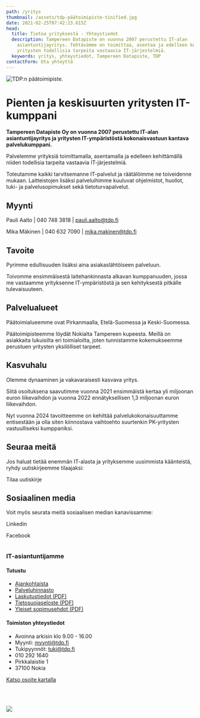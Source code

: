 ```yaml
---
path: /yritys
thumbnail: /assets/tdp-päätoimipiste-tinified.jpg
date: 2021-02-25T07:42:23.615Z
head:
  title: Tietoa yrityksestä - Yhteystiedot
  description: Tampereen Datapiste on vuonna 2007 perustettu IT-alan
    asiantuntijayritys. Tehtävämme on toimittaa, asentaa ja edelleen kehittää
    yritysten todellisia tarpeita vastaavia IT-järjestelmiä.
  keywords: yritys, yhteystiedot, Tampereen Datapiste, TDP
contactForm: Ota yhteyttä
---
```

![TDP:n päätoimipiste.](/assets/tdp-päätoimipiste-tinified.jpg)

# Pienten ja keskisuurten yritysten IT-kumppani

<Grid container spacing={2}>

<Grid item xs={12} sm={8}>

**Tampereen Datapiste Oy on vuonna 2007 perustettu IT-alan asiantuntijayritys ja yritysten IT-ympäristöstä kokonaisvastuun kantava palvelukumppani.**

Palvelemme yrityksiä toimittamalla, asentamalla ja edelleen kehittämällä niiden todellisia tarpeita vastaavia IT-järjestelmiä. 

Toteutamme kaikki tarvitsemanne IT-palvelut ja räätälöimme ne toiveidenne mukaan. Laitteistojen lisäksi palveluihimme kuuluvat ohjelmistot, huollot, tuki- ja palvelusopimukset sekä tietoturvapalvelut.

## M﻿yynti

P﻿auli Aalto        | 040 748 3818 | pauli.aalto@tdp.fi  

M﻿ika Mäkinen  | 040 632 7090 | mika.makinen@tdp.fi

## T﻿avoite

Pyrimme edullisuuden lisäksi aina asiakaslähtöiseen palveluun. 

Toivomme ensimmäisestä laitehankinnasta alkavan kumppanuuden, jossa me vastaamme yrityksenne IT-ympäristöstä ja sen kehityksestä pitkälle tulevaisuuteen.

## P﻿alvelualueet

Päätoimialueemme ovat Pirkanmaalla, Etelä-Suomessa ja Keski-Suomessa. 

Päätoimipisteemme löydät Nokialta Tampereen kupeesta. Meillä on asiakkaita  lukuisilta eri toimialoilta, joten tunnistamme kokemukseemme perustuen yritysten yksilölliset tarpeet.

## Kasvuhalu

Olemme dynaaminen ja vakavaraisesti kasvava yritys.

Siitä osoituksena saavutimme vuonna 2021 ensimmäistä kertaa yli miljoonan euron liikevaihdon ja vuonna 2022 ennätyksellisen 1,3 miljoonan euron liikevaihdon. 

Nyt vuonna 2024 tavoitteemme on kehittää palvelukokonaisuuttamme entisestään ja olla siten kiinnostava vaihtoehto suurtenkin PK-yritysten vastuulliseksi kumppaniksi.  

## S﻿euraa meitä

Jos haluat tietää enemmän IT-alasta ja yrityksemme uusimmista käänteistä, ryhdy uutiskirjeemme tilaajaksi:

<CallToAction bgColor="brand" url="https://bit.ly/3zsDs3q" align="center">Tilaa uutiskirje</CallToAction>

## S﻿osiaalinen media

V﻿oit myös seurata meitä sosiaalisen median kanavissamme:

<CallToAction bgColor="link" url="https://www.linkedin.com/company/tampereen-datapiste/" align="center">Linkedin</CallToAction>

<CallToAction bgColor="link" url="https://www.facebook.com/datapiste" align="center">Facebook</CallToAction>

![]()

### I﻿T-asiantuntijamme

<ListOfEmployees />

</Grid>

<Grid item xs={12} sm={4}>

#### Tutustu

* <a href="/uutiset">Ajankohtaista</a>
* <a href="/yritys/hinnasto">Palveluhinnasto</a>
* <a href="/assets/TDP-Laskutustiedot-2023.pdf" target="_blank">Laskutustiedot (PDF)</a>
* <a href="/assets/tietosuojaseloste.pdf" target="_blank">Tietosuojaseloste (PDF)</a> 
* <a href="/assets/YSE_IT2022_Suomi.pdf" target="_blank">Yleiset sopimusehdot (PDF)</a> 

#### Toimiston yhteystiedot

* Avoinna arkisin klo 9.00 - 16.00
* Myynti: myynti@tdp.fi
* Tukipyynnöt: tuki@tdp.fi
* 010 292 1640
* Pirkkalaistie 1
* 37100 Nokia

<a href="https://goo.gl/maps/jTq2U2bC1NSFPXEh9">Katso osoite kartalla</a>

<br/><br/>

<img src="/static/PL_LOGO_Tampereen_Datapiste_Oy_FI_417749_web-609826c60bab87cad1ae98c7d054530a.jpg" />

</Grid>

</Grid>
